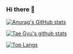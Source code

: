 ### Hi there 👋


[![Anurag's GitHub stats](https://github-readme-stats.vercel.app/api?username=TaegyuHan)](https://github.com/anuraghazra/github-readme-stats)


[![Tae Gyu's github stats](https://github-readme-stats.vercel.app/api?username=TaegyuHan&theme=dark&show_icons=true)](https://github.com/anuraghazra/github-readme-stats)

[![Top Langs](https://github-readme-stats.vercel.app/api/top-langs/?username=TaegyuHan&layout=compact)](https://github.com/anuraghazra/github-readme-stats)

